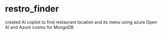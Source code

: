 # restro_finder
created AI copilot to find restaurant location and its menu using azure Open AI and Azure cosmo for MongoDB
